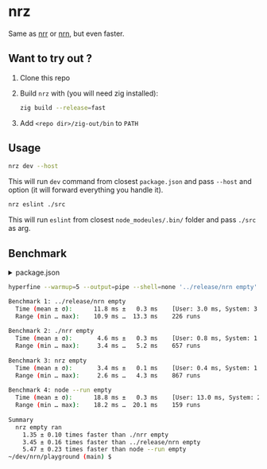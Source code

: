 # nrz

Same as [nrr](https://github.com/ryanccn/nrr) or [nrn](https://github.com/logotip4ik/nrn), but even faster.

## Want to try out ?

1. Clone this repo

2. Build `nrz` with (you will need zig installed):

    ```sh
    zig build --release=fast
    ```

3. Add `<repo dir>/zig-out/bin` to `PATH`

## Usage

```sh
nrz dev --host
```

This will run `dev` command from closest `package.json` and pass `--host` and option (it will forward
everything you handle it).

```sh
nrz eslint ./src
```

This will run `eslint` from closest `node_modeules/.bin/` folder and pass `./src` as arg.

## Benchmark

<details>
<summary>package.json</summary>

```json
{
  "scripts": {
    "start": "node index.js",
    "log": "echo $PATH",
    "empty": ""
  }
}
```
</details>

```sh
hyperfine --warmup=5 --output=pipe --shell=none '../release/nrn empty' './nrr empty' 'nrz empty' 'node --run empty'

Benchmark 1: ../release/nrn empty
  Time (mean ± σ):      11.8 ms ±   0.3 ms    [User: 3.0 ms, System: 3.4 ms]
  Range (min … max):    10.9 ms …  13.3 ms    226 runs
 
Benchmark 2: ./nrr empty
  Time (mean ± σ):       4.6 ms ±   0.3 ms    [User: 0.8 ms, System: 1.5 ms]
  Range (min … max):     3.4 ms …   5.2 ms    657 runs
 
Benchmark 3: nrz empty
  Time (mean ± σ):       3.4 ms ±   0.1 ms    [User: 0.4 ms, System: 1.0 ms]
  Range (min … max):     2.6 ms …   4.3 ms    867 runs
 
Benchmark 4: node --run empty
  Time (mean ± σ):      18.8 ms ±   0.3 ms    [User: 13.0 ms, System: 2.3 ms]
  Range (min … max):    18.2 ms …  20.1 ms    159 runs
 
Summary
  nrz empty ran
    1.35 ± 0.10 times faster than ./nrr empty
    3.45 ± 0.16 times faster than ../release/nrn empty
    5.47 ± 0.23 times faster than node --run empty
~/dev/nrn/playground (main) $
```

